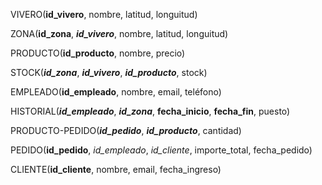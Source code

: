 VIVERO(**id_vivero**, nombre, latitud, longuitud)

ZONA(**id_zona**, **_id_vivero_**, nombre, latitud, longuitud)

PRODUCTO(**id_producto**, nombre, precio)

STOCK(**_id_zona_**, **_id_vivero_**, **_id_producto_**, stock)

EMPLEADO(**id_empleado**, nombre, email, teléfono)

HISTORIAL(**_id_empleado_**, **_id_zona_**, **fecha_inicio**, **fecha_fin**, puesto)

PRODUCTO-PEDIDO(**_id_pedido_**, **_id_producto_**, cantidad)

PEDIDO(**id_pedido**, _id_empleado_, _id_cliente_, importe_total, fecha_pedido)

CLIENTE(**id_cliente**, nombre, email, fecha_ingreso)
